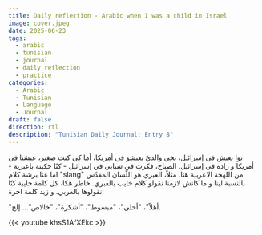 ```yaml
---
title: Daily reflection - Arabic when I was a child in Israel
image: cover.jpeg
date: 2025-06-23
tags:
  - arabic
  - tunisian
  - journal
  - daily reflection
  - practice
categories:
  - Arabic
  - Tunisian
  - Language
  - Journal
draft: false
direction: rtl
description: "Tunisian Daily Journal: Entry 8"
---
```

توا نعيش في إسرائيل، يخي والديّ يعيشو في أمريكا، أما كي كنت صغير، عيشنا في أمريكا و زادة في إسرائيل. الصباح، فكرت في شبابي في إسرائيل - كنّا حكينة باعبرية - اما عنا برشة كلام  "slang" من اللهجة الاعربية هنا. مثلاً، العبري هو اللّسان المقدّس بالنسبة لينا و ما كانش لازمنا نقولو كلام خايب بالعبري. خاطر هكا، كل كلمة خايبة كنّا نقولوها بالعربي. و زيد كلمة اخرة:

"أهلاً"، "أحلى"، "مبسوط"، "أشكرة"، "خالاص"... إلخ.

{{< youtube khsS1AfXEkc >}}
